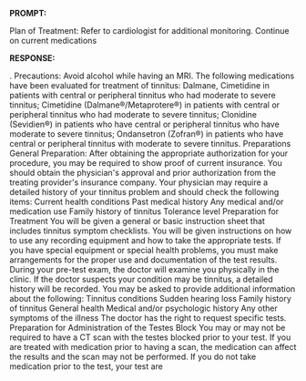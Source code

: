 **PROMPT:**

Plan of Treatment:  Refer to cardiologist for additional monitoring. Continue on current medications

**RESPONSE:**

 .  Precautions:  Avoid alcohol while having an MRI.  The following medications have been evaluated for treatment of tinnitus:  Dalmane, Cimetidine in patients with central or peripheral tinnitus who had moderate to severe tinnitus;   Cimetidine (Dalmane®/Metaprotere®) in patients with central or peripheral tinnitus who had moderate to severe tinnitus;  Clonidine (Sevidien®) in patients who have central or peripheral tinnitus who have moderate to severe tinnitus;  Ondansetron (Zofran®) in patients who have central or peripheral tinnitus with moderate to severe tinnitus.  Preparations  General Preparation:  After obtaining the appropriate authorization for your procedure, you may be required to show proof of current insurance. You should obtain the physician's approval and prior authorization from the treating provider's insurance company. Your physician may require a detailed history of your tinnitus problem and should check the following items:  Current health conditions  Past medical history  Any medical and/or medication use  Family history of tinnitus  Tolerance level  Preparation for Treatment  You will be given a general or basic instruction sheet that includes tinnitus symptom checklists. You will be given instructions on how to use any recording equipment and how to take the appropriate tests. If you have special equipment or special health problems, you must make arrangements for the proper use and documentation of the test results.  During your pre-test exam, the doctor will examine you physically in the clinic. If the doctor suspects your condition may be tinnitus, a detailed history will be recorded. You may be asked to provide additional information about the following:  Tinnitus conditions  Sudden hearing loss  Family history of tinnitus  General health  Medical and/or psychologic history  Any other symptoms of the illness  The doctor has the right to request specific tests.  Preparation for Administration of the Testes Block  You may or may not be required to have a CT scan with the testes blocked prior to your test. If you are treated with medication prior to having a scan, the medication can affect the results and the scan may not be performed. If you do not take medication prior to the test, your test are